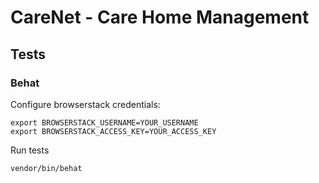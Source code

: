 # CareNet - Care Home Management

## Tests

### Behat
Configure browserstack credentials:

    export BROWSERSTACK_USERNAME=YOUR_USERNAME
    export BROWSERSTACK_ACCESS_KEY=YOUR_ACCESS_KEY
    
Run tests

    vendor/bin/behat
    
